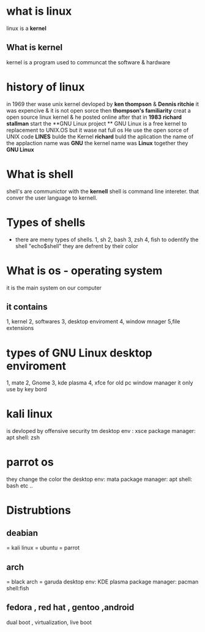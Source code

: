 # what is linux 
linux is a **kernel**
## What is kernel 
kernel is a program used to communcat the software & hardware
# history of linux 
in 1969 ther wase unix kernel devloped by **ken thompson** & **Dennis ritchie**
it was expencive & it is not open sorce 
 then **thompson's familiarity** creat a open source linux kernel & he posted online 
 after that in **1983** **richard stallman** start the **GNU Linux project
 ** GNU Linux is a free kernel to replacement to UNIX.OS  but it wase nat full os 
 He use the open sorce of UNIX  code
 **LINES** bulde the Kernel  **richard** buld the aplication  the name of the applaction name was **GNU** the kernel name was **Linux**  together they **GNU Linux**
 # What is shell
 shell's are communictor with the **kernell**
 shell is command line intereter. that conver the user language to kernell.
 # Types of shells
 - there are meny types of shells.
 1, sh 
 2, bash 
 3, zsh 
 4, fish 
  to odentify the shell "echo$shell"
  they are defrent by their color 
  # What is os - operating system 
   it is the main system on our computer
   ## it contains 
   1, kernel
   2, softwares 
   3, desktop enviroment
   4, window mnager 
   5,file extensions
   # types of GNU Linux desktop enviroment 
   1, mate 
   2, Gnome 
   3, kde plasma 
   4, xfce 
   for old pc window manager it only use by key
   bord
   # kali linux 
   is devloped by offensive security tm  desktop env : xsce   package manager: apt  shell: zsh 
   # parrot os
   they change the color the  desktop env: mata package manager: apt shell: bash
   etc .. 
   # Distrubtions 
   ## deabian 
   = kali linux 
   = ubuntu 
   = parrot 
   ## arch 
   = black 
    arch 
   =  garuda desktop env: KDE plasma package manager: pacman  shell:fish   
   ## fedora , red hat , gentoo ,android 
 dual boot , virtualization, live boot 


